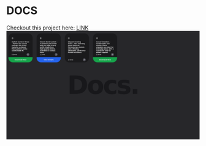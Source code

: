 # DOCS
Checkout this project here: [LINK](https://thebinarycoder0.github.io/DOCS/)
![DOCS](./DOCS.png)
